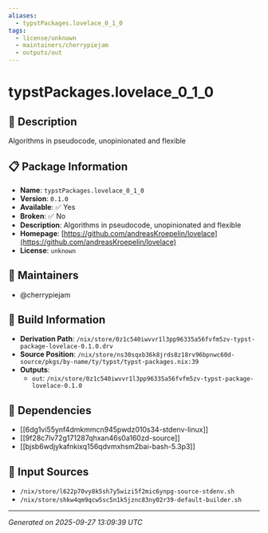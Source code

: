 ```yaml
---
aliases:
  - typstPackages.lovelace_0_1_0
tags:
  - license/unknown
  - maintainers/cherrypiejam
  - outputs/out
---
```


# typstPackages.lovelace_0_1_0

## 📝 Description

Algorithms in pseudocode, unopinionated and flexible

## 📋 Package Information

- **Name**: `typstPackages.lovelace_0_1_0`
- **Version**: `0.1.0`
- **Available**: ✅ Yes
- **Broken**: ✅ No
- **Description**: Algorithms in pseudocode, unopinionated and flexible
- **Homepage**: [https://github.com/andreasKroepelin/lovelace](https://github.com/andreasKroepelin/lovelace)
- **License**: `unknown`
## 👥 Maintainers

- @cherrypiejam


## 🔧 Build Information

- **Derivation Path**: `/nix/store/0z1c540iwvvr1l3pp96335a56fvfm5zv-typst-package-lovelace-0.1.0.drv`
- **Source Position**: `/nix/store/ns30sqxb36k8jrds8z18rv96bpnwc60d-source/pkgs/by-name/ty/typst/typst-packages.nix:39`
- **Outputs**:
  - `out`:  `/nix/store/0z1c540iwvvr1l3pp96335a56fvfm5zv-typst-package-lovelace-0.1.0`

## 🔗 Dependencies

- [[6dg1vi55ynf4dmkmmcn945pwdz010s34-stdenv-linux]]
- [[9f28c7lv72g171287qhxan46s0a160zd-source]]
- [[bjsb6wdjykafnkixq156qdvmxhsm2bai-bash-5.3p3]]

## 📁 Input Sources

- `/nix/store/l622p70vy8k5sh7y5wizi5f2mic6ynpg-source-stdenv.sh`
- `/nix/store/shkw4qm9qcw5sc5n1k5jznc83ny02r39-default-builder.sh`

---
*Generated on 2025-09-27 13:09:39 UTC*
